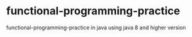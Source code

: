# functional-programming-practice
functional-programming-practice in java using java 8 and higher version
